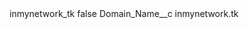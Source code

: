 <?xml version="1.0" encoding="UTF-8"?>
<CustomMetadata xmlns="http://soap.sforce.com/2006/04/metadata" xmlns:xsi="http://www.w3.org/2001/XMLSchema-instance" xmlns:xsd="http://www.w3.org/2001/XMLSchema">
    <label>inmynetwork_tk</label>
    <protected>false</protected>
    <values>
        <field>Domain_Name__c</field>
        <value xsi:type="xsd:string">inmynetwork.tk</value>
    </values>
</CustomMetadata>
